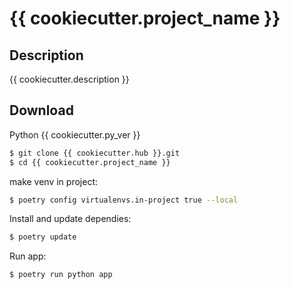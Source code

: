 # {{ cookiecutter.project_name }}

## Description

{{ cookiecutter.description }}

## Download

Python {{ cookiecutter.py_ver }}

```bash
$ git clone {{ cookiecutter.hub }}.git
$ cd {{ cookiecutter.project_name }}
```
make venv in project:
```bash
$ poetry config virtualenvs.in-project true --local
```
Install and update dependies:
```bash
$ poetry update
```

Run app:
```bash
$ poetry run python app
```
